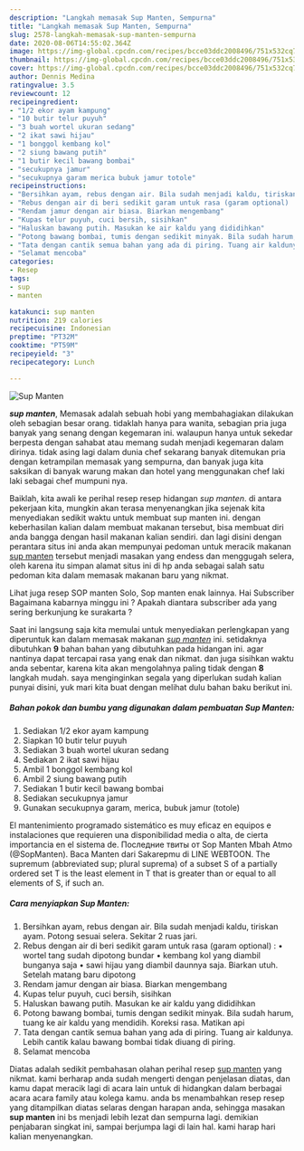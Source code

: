 ```yaml
---
description: "Langkah memasak Sup Manten, Sempurna"
title: "Langkah memasak Sup Manten, Sempurna"
slug: 2578-langkah-memasak-sup-manten-sempurna
date: 2020-08-06T14:55:02.364Z
image: https://img-global.cpcdn.com/recipes/bcce03ddc2008496/751x532cq70/sup-manten-foto-resep-utama.jpg
thumbnail: https://img-global.cpcdn.com/recipes/bcce03ddc2008496/751x532cq70/sup-manten-foto-resep-utama.jpg
cover: https://img-global.cpcdn.com/recipes/bcce03ddc2008496/751x532cq70/sup-manten-foto-resep-utama.jpg
author: Dennis Medina
ratingvalue: 3.5
reviewcount: 12
recipeingredient:
- "1/2 ekor ayam kampung"
- "10 butir telur puyuh"
- "3 buah wortel ukuran sedang"
- "2 ikat sawi hijau"
- "1 bonggol kembang kol"
- "2 siung bawang putih"
- "1 butir kecil bawang bombai"
- "secukupnya jamur"
- "secukupnya garam merica bubuk jamur totole"
recipeinstructions:
- "Bersihkan ayam, rebus dengan air. Bila sudah menjadi kaldu, tiriskan ayam. Potong sesuai selera. Sekitar 2 ruas jari."
- "Rebus dengan air di beri sedikit garam untuk rasa (garam optional) : • wortel tang sudah dipotong bundar • kembang kol yang diambil bunganya saja • sawi hijau yang diambil daunnya saja. Biarkan utuh. Setelah matang baru dipotong"
- "Rendam jamur dengan air biasa. Biarkan mengembang"
- "Kupas telur puyuh, cuci bersih, sisihkan"
- "Haluskan bawang putih. Masukan ke air kaldu yang dididihkan"
- "Potong bawang bombai, tumis dengan sedikit minyak. Bila sudah harum, tuang ke air kaldu yang mendidih. Koreksi rasa. Matikan api"
- "Tata dengan cantik semua bahan yang ada di piring. Tuang air kaldunya. Lebih cantik kalau bawang bombai tidak diuang di piring."
- "Selamat mencoba"
categories:
- Resep
tags:
- sup
- manten

katakunci: sup manten 
nutrition: 219 calories
recipecuisine: Indonesian
preptime: "PT32M"
cooktime: "PT59M"
recipeyield: "3"
recipecategory: Lunch

---
```



![Sup Manten](https://img-global.cpcdn.com/recipes/bcce03ddc2008496/751x532cq70/sup-manten-foto-resep-utama.jpg)

<b><i>sup manten</i></b>, Memasak adalah sebuah hobi yang membahagiakan dilakukan oleh sebagian besar orang. tidaklah hanya para wanita, sebagian pria juga banyak yang senang dengan kegemaran ini. walaupun hanya untuk sekedar berpesta dengan sahabat atau memang sudah menjadi kegemaran dalam dirinya. tidak asing lagi dalam dunia chef sekarang banyak ditemukan pria dengan ketrampilan memasak yang sempurna, dan banyak juga kita saksikan di banyak warung makan dan hotel yang menggunakan chef laki laki sebagai chef mumpuni nya.

Baiklah, kita awali ke perihal resep resep hidangan <i>sup manten</i>. di antara pekerjaan kita, mungkin akan terasa menyenangkan jika sejenak kita menyediakan sedikit waktu untuk membuat sup manten ini. dengan keberhasilan kalian dalam membuat makanan tersebut, bisa membuat diri anda bangga dengan hasil makanan kalian sendiri. dan lagi disini dengan perantara situs ini anda akan mempunyai pedoman untuk meracik makanan <u>sup manten</u> tersebut menjadi masakan yang endess dan menggugah selera, oleh karena itu simpan alamat situs ini di hp anda sebagai salah satu pedoman kita dalam memasak makanan baru yang nikmat.

Lihat juga resep SOP manten Solo, Sop manten enak lainnya. Hai Subscriber Bagaimana kabarnya minggu ini ? Apakah diantara subscriber ada yang sering berkunjung ke surakarta ?


Saat ini langsung saja kita memulai untuk menyediakan perlengkapan yang diperuntuk kan dalam memasak makanan <u><i>sup manten</i></u> ini. setidaknya dibutuhkan <b>9</b> bahan bahan yang dibutuhkan pada hidangan ini. agar nantinya dapat tercapai rasa yang enak dan nikmat. dan juga sisihkan waktu anda sebentar, karena kita akan mengolahnya paling tidak dengan <b>8</b> langkah mudah. saya menginginkan segala yang diperlukan sudah kalian punyai disini, yuk mari kita buat dengan melihat dulu bahan baku berikut ini.

<!--inarticleads1-->

##### Bahan pokok dan bumbu yang digunakan dalam pembuatan Sup Manten:

1. Sediakan 1/2 ekor ayam kampung
1. Siapkan 10 butir telur puyuh
1. Sediakan 3 buah wortel ukuran sedang
1. Sediakan 2 ikat sawi hijau
1. Ambil 1 bonggol kembang kol
1. Ambil 2 siung bawang putih
1. Sediakan 1 butir kecil bawang bombai
1. Sediakan secukupnya jamur
1. Gunakan secukupnya garam, merica, bubuk jamur (totole)


El mantenimiento programado sistemático es muy eficaz en equipos e instalaciones que requieren una disponibilidad media o alta, de cierta importancia en el sistema de. Последние твиты от Sop Manten Mbah Atmo (@SopManten). Baca Manten dari Sakarepmu di LINE WEBTOON. The supremum (abbreviated sup; plural suprema) of a subset S of a partially ordered set T is the least element in T that is greater than or equal to all elements of S, if such an. 

<!--inarticleads2-->

##### Cara menyiapkan Sup Manten:

1. Bersihkan ayam, rebus dengan air. Bila sudah menjadi kaldu, tiriskan ayam. Potong sesuai selera. Sekitar 2 ruas jari.
1. Rebus dengan air di beri sedikit garam untuk rasa (garam optional) : • wortel tang sudah dipotong bundar • kembang kol yang diambil bunganya saja • sawi hijau yang diambil daunnya saja. Biarkan utuh. Setelah matang baru dipotong
1. Rendam jamur dengan air biasa. Biarkan mengembang
1. Kupas telur puyuh, cuci bersih, sisihkan
1. Haluskan bawang putih. Masukan ke air kaldu yang dididihkan
1. Potong bawang bombai, tumis dengan sedikit minyak. Bila sudah harum, tuang ke air kaldu yang mendidih. Koreksi rasa. Matikan api
1. Tata dengan cantik semua bahan yang ada di piring. Tuang air kaldunya. Lebih cantik kalau bawang bombai tidak diuang di piring.
1. Selamat mencoba




Diatas adalah sedikit pembahasan olahan perihal resep <u>sup manten</u> yang nikmat. kami berharap anda sudah mengerti dengan penjelasan diatas, dan kamu dapat meracik lagi di acara lain untuk di hidangkan dalam berbagai acara acara family atau kolega kamu. anda bs menambahkan resep resep yang ditampilkan diatas selaras dengan harapan anda, sehingga masakan <b>sup manten</b> ini bs menjadi lebih lezat dan sempurna lagi. demikian penjabaran singkat ini, sampai berjumpa lagi di lain hal. kami harap hari kalian menyenangkan.
